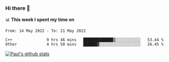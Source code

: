 ### Hi there 👋

📊 **This week I spent my time on**
<!--START_SECTION:waka-->

```text
From: 14 May 2022 - To: 21 May 2022

C++               9 hrs 46 mins   █████████████▒░░░░░░░░░░░   53.44 %
Other             4 hrs 50 mins   ██████▓░░░░░░░░░░░░░░░░░░   26.45 %
```

<!--END_SECTION:waka-->


[![Paul's github stats](https://github-readme-stats.vercel.app/api?username=mickeyouyou&theme=dracula&show_icons=true)](https://github.com/anuraghazra/github-readme-stats)
